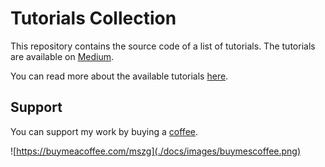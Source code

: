# Tutorials Collection

This repository contains the source code of a list of tutorials. The tutorials are available on [Medium](https://medium.com/the-quantified-world/tutorials-collection-updated-continuously-2c4929963341).

You can read more about the available tutorials [here](https://medium.com/the-quantified-world/tutorials-collection-updated-continuously-2c4929963341).

## Support

You can support my work by buying a [coffee](https://buymeacoffee.com/mszg). 

![https://buymeacoffee.com/mszg](./docs/images/buymescoffee.png)
